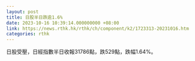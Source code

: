 ```yaml
---
layout: post
title: 日股半日跌逾1.6%
date: 2023-10-16 10:39:14.000000000 +08:00
link: https://news.rthk.hk/rthk/ch/component/k2/1723313-20231016.htm
categories: rthk
---
```


日股受壓，日經指數半日收報31786點，跌529點，跌幅1.64%。

